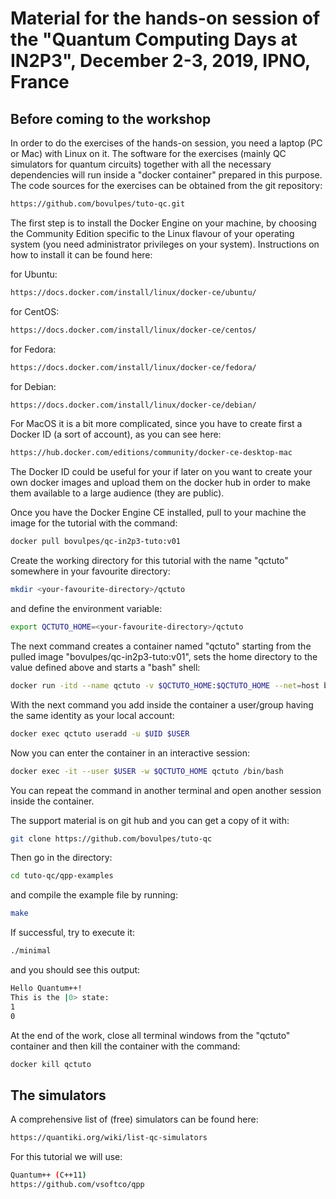 # Material for the hands-on session of the "Quantum Computing Days at IN2P3", December 2-3, 2019, IPNO, France

## Before coming to the workshop

In order to do the exercises of the hands-on session, you need a laptop
(PC or Mac) with Linux on it. The software for the exercises (mainly QC
simulators for quantum circuits) together with all the necessary dependencies
will run inside a "docker container" prepared in this purpose. The code
sources for the exercises can be obtained from the git repository:

```bash
https://github.com/bovulpes/tuto-qc.git
```

The first step is to install the Docker Engine on your machine, by choosing
the Community Edition specific to the Linux flavour of your operating system
(you need administrator privileges on your system). Instructions on how to
install it can be found here:

for Ubuntu:
```bash
https://docs.docker.com/install/linux/docker-ce/ubuntu/
```

for CentOS:
```bash
https://docs.docker.com/install/linux/docker-ce/centos/
```

for Fedora:
```bash
https://docs.docker.com/install/linux/docker-ce/fedora/
```

for Debian:
```bash
https://docs.docker.com/install/linux/docker-ce/debian/
```

For MacOS it is a bit more complicated, since you have to create first
a Docker ID (a sort of account), as you can see here:

```bash
https://hub.docker.com/editions/community/docker-ce-desktop-mac
```

The Docker ID could be useful for your if later on you want to create
your own docker images and upload them on the docker hub in order to make
them available to a large audience (they are public).

Once you have the Docker Engine CE installed, pull to your machine the
image for the tutorial with the command:

```bash
docker pull bovulpes/qc-in2p3-tuto:v01
```

Create the working directory for this tutorial with the name "qctuto" somewhere in your favourite directory:

```bash
mkdir <your-favourite-directory>/qctuto
```

and define the environment variable:

```bash
export QCTUTO_HOME=<your-favourite-directory>/qctuto
```

The next command creates a container named "qctuto" starting from the pulled
image "bovulpes/qc-in2p3-tuto:v01", sets the home directory to the value 
defined above and starts a "bash" shell:

```bash
docker run -itd --name qctuto -v $QCTUTO_HOME:$QCTUTO_HOME --net=host bovulpes/qc-in2p3-tuto:v01 /bin/bash
```

With the next command you add inside the container a user/group having the same
identity as your local account:

```bash
docker exec qctuto useradd -u $UID $USER
```

Now you can enter the container in an interactive session:

```bash
docker exec -it --user $USER -w $QCTUTO_HOME qctuto /bin/bash
```

You can repeat the command in another terminal and open another session inside
the container.

The support material is on git hub and you can get a copy of it with:

```bash
git clone https://github.com/bovulpes/tuto-qc
```

Then go in the directory:

```bash
cd tuto-qc/qpp-examples
```

and compile the example file by running:

```bash
make
```

If successful, try to execute it:

```bash
./minimal
```

and you should see this output:

```bash
Hello Quantum++!
This is the |0> state:
1
0
```

At the end of the work, close all terminal windows from the "qctuto" container
and then kill the container with the command:

```bash
docker kill qctuto
```

## The simulators

A comprehensive list of (free) simulators can be found here:

```bash
https://quantiki.org/wiki/list-qc-simulators
```

For this tutorial we will use:

```bash
Quantum++ (C++11)
https://github.com/vsoftco/qpp
```

